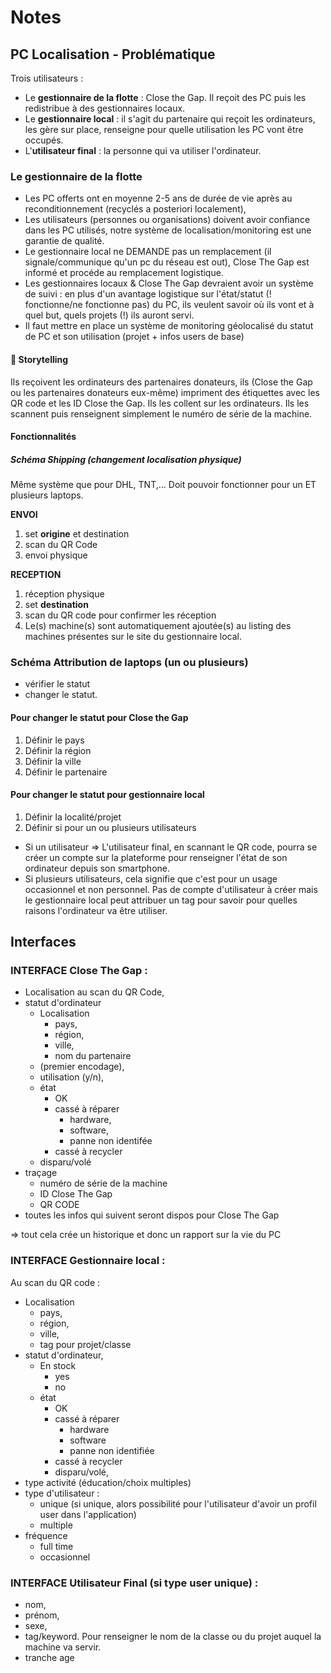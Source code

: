 # Notes

## PC Localisation - Problématique

Trois utilisateurs :
- Le **gestionnaire de la flotte** : Close the Gap. Il reçoit des PC puis les redistribue à des gestionnaires locaux.
- Le **gestionnaire local** : il s'agit du partenaire qui reçoit les ordinateurs, les gère sur place, renseigne pour quelle utilisation les PC vont être occupés.
- L'**utilisateur final** : la personne qui va utiliser l'ordinateur.

### Le gestionnaire de la flotte

- Les PC offerts ont en moyenne 2-5 ans de durée de vie après au reconditionnement (recyclés a posteriori localement),
- Les utilisateurs (personnes ou organisations) doivent avoir confiance dans les PC utilisés, notre système de localisation/monitoring est une garantie de qualité.
- Le gestionnaire local ne DEMANDE pas un remplacement (il signale/communique qu'un pc du réseau est out), Close The Gap est informé et procéde au remplacement logistique. 
- Les gestionnaires locaux & Close The Gap devraient avoir un système de suivi : en plus d'un avantage logistique sur l'état/statut (! fonctionne/ne fonctionne pas) du PC, ils veulent savoir où ils vont et à quel but, quels projets (!) ils auront servi.
- Il faut mettre en place un système de monitoring géolocalisé du statut de PC et son utilisation (projet + infos users de base)

#### 📜 Storytelling 
Ils reçoivent les ordinateurs des partenaires donateurs, ils (Close the Gap ou les partenaires donateurs eux-même) impriment des étiquettes avec les QR code et les ID Close the Gap. Ils les collent sur les ordinateurs. Ils les scannent puis renseignent simplement le numéro de série de la machine.

#### Fonctionnalités

##### Schéma Shipping (changement localisation physique)
Même système que pour DHL, TNT,... Doit pouvoir fonctionner pour un ET plusieurs laptops.

**ENVOI**

1. set **origine** et destination
2. scan du QR Code
3. envoi physique

**RECEPTION**

1. réception physique
2. set **destination**
3. scan du QR code pour confirmer les réception
4. Le(s) machine(s) sont automatiquement ajoutée(s) au listing des machines présentes sur le site du gestionnaire local.

### Schéma Attribution de laptops (un ou plusieurs)
- vérifier le statut
- changer le statut.

#### Pour changer le statut pour Close the Gap
1. Définir le pays
2. Définir la région
3. Définir la ville
4. Définir le partenaire

#### Pour changer le statut pour gestionnaire local
1. Définir la localité/projet
2. Définir si pour un ou plusieurs utilisateurs
- Si un utilisateur => L'utilisateur final, en scannant le QR code, pourra se créer un compte sur la plateforme pour renseigner l'état de son ordinateur depuis son smartphone.
- Si plusieurs utilisateurs, cela signifie que c'est pour un usage occasionnel et non personnel. Pas de compte d'utilisateur à créer mais le gestionnaire local peut attribuer un tag pour savoir pour quelles raisons l'ordinateur va être utiliser.


## Interfaces

### INTERFACE Close The Gap : 
- Localisation au scan du QR Code,
- statut d'ordinateur 
    - Localisation
        - pays, 
        - région, 
        - ville, 
        - nom du partenaire
    - (premier encodage), 
    - utilisation (y/n), 
    - état 
        - OK
        - cassé à réparer
            - hardware, 
            - software, 
            - panne non identifée 
        - cassé à recycler
    - disparu/volé
- traçage
    - numéro de série de la machine
    - ID Close The Gap
    - QR CODE
- toutes les infos qui suivent seront dispos pour Close The Gap

=> tout cela crée un historique et donc un rapport sur la vie du PC

### INTERFACE Gestionnaire local :
Au scan du QR code :
- Localisation
    - pays, 
    - région, 
    - ville, 
    - tag pour projet/classe
- statut d'ordinateur, 
    - En stock
        - yes
        - no
    - état
        - OK
        - cassé à réparer 
            - hardware 
            - software 
            - panne non identifiée
        - cassé à recycler 
        - disparu/volé, 
- type activité (éducation/choix multiples)
- type d'utilisateur : 
    - unique (si unique, alors possibilité pour l'utilisateur d'avoir un profil user dans l'application)
    - multiple
- fréquence 
    - full time
    - occasionnel

### INTERFACE Utilisateur Final (si type user unique) : 
- nom, 
- prénom, 
- sexe, 
- tag/keyword. Pour renseigner le nom de la classe ou du projet auquel la machine va servir.
- tranche age
